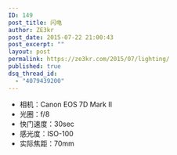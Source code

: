 ```yaml
---
ID: 149
post_title: 闪电
author: ZE3kr
post_date: 2015-07-22 21:00:43
post_excerpt: ""
layout: post
permalink: https://ze3kr.com/2015/07/lighting/
published: true
dsq_thread_id:
  - "4079439200"
---
```

<ul>
    <li>相机：Canon EOS 7D Mark II</li>
    <li>光圈：f/8</li>
    <li>快门速度：30sec</li>
    <li>感光度：ISO-100</li>
    <li>实际焦距：70mm</li>
</ul>